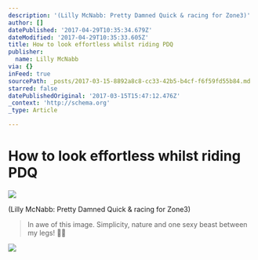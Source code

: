 ```yaml
---
description: '(Lilly McNabb: Pretty Damned Quick & racing for Zone3)'
author: []
datePublished: '2017-04-29T10:35:34.679Z'
dateModified: '2017-04-29T10:35:33.605Z'
title: How to look effortless whilst riding PDQ
publisher:
  name: Lilly McNabb
via: {}
inFeed: true
sourcePath: _posts/2017-03-15-8892a8c8-cc33-42b5-b4cf-f6f59fd55b84.md
starred: false
datePublishedOriginal: '2017-03-15T15:47:12.476Z'
_context: 'http://schema.org'
_type: Article

---
```

# How to look effortless whilst riding PDQ
![](https://the-grid-user-content.s3-us-west-2.amazonaws.com/b5c9c68e-9d9a-4638-9b74-6c6bf10c3562.jpg)

(Lilly McNabb: Pretty Damned Quick & racing for Zone3)

> In awe of this image.
> Simplicity, nature and one sexy beast between my legs! 

![](https://the-grid-user-content.s3-us-west-2.amazonaws.com/a99c2ca7-6bb1-4dc3-a9ea-a2f4e3920ab1.jpg)